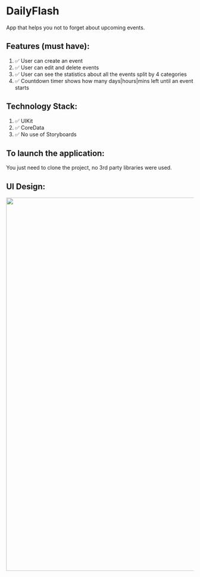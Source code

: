 # DailyFlash

App that helps you not to forget about upcoming events.

## Features (must have):
1. ✅ User can create an event
2. ✅ User can edit and delete events
3. ✅ User can see the statistics about all the events split by 4 categories
4. ✅ Countdown timer shows how many days|hours|mins left until an event starts

## Technology Stack:
1. ✅ UIKit
2. ✅ CoreData
3. ✅ No use of Storyboards

## To launch the application:
  You just need to clone the project, no 3rd party libraries were used.
  
## UI Design:
<img src="DailyFlash/DailyFlash/Resources/Images/DailyFlash.001.png" width="1000">
 
